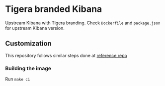 # Tigera branded Kibana

Upstream Kibana with Tigera branding. Check `Dockerfile` and `package.json` for
upstream Kibana version.

## Customization

This repository follows similar steps done at [reference repo](https://github.com/Gradiant/dockerized-kibana)

### Building the image

Run `make ci`
